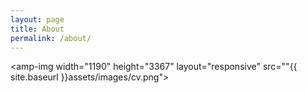 ---layout: pagetitle: Aboutpermalink: /about/---<amp-img width="1190" height="3367" layout="responsive" src=""{{ site.baseurl }}assets/images/cv.png"></amp-img>